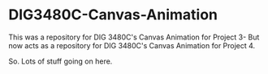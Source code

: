 # DIG3480C-Canvas-Animation
This was a repository for DIG 3480C's Canvas Animation for Project 3-
But now acts as a repository for DIG 3480C's Canvas Animation for Project 4.

So. Lots of stuff going on here.
